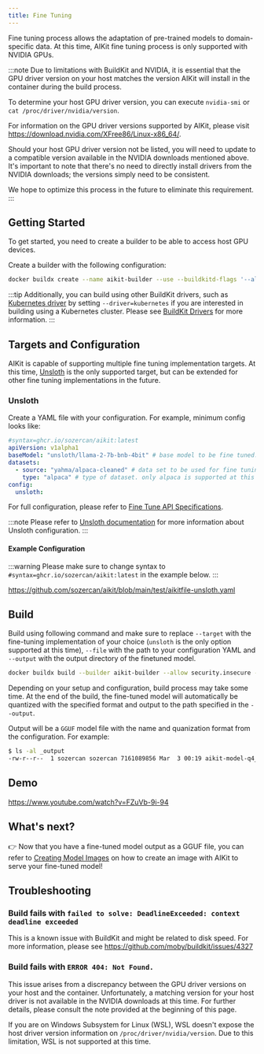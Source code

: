 ```yaml
---
title: Fine Tuning
---
```


Fine tuning process allows the adaptation of pre-trained models to domain-specific data. At this time, AIKit fine tuning process is only supported with NVIDIA GPUs.

:::note
Due to limitations with BuildKit and NVIDIA, it is essential that the GPU driver version on your host matches the version AIKit will install in the container during the build process.

To determine your host GPU driver version, you can execute `nvidia-smi` or `cat /proc/driver/nvidia/version`.

For information on the GPU driver versions supported by AIKit, please visit https://download.nvidia.com/XFree86/Linux-x86_64/.

Should your host GPU driver version not be listed, you will need to update to a compatible version available in the NVIDIA downloads mentioned above. It's important to note that there's no need to directly install drivers from the NVIDIA downloads; the versions simply need to be consistent.

We hope to optimize this process in the future to eliminate this requirement.
:::

## Getting Started

To get started, you need to create a builder to be able to access host GPU devices.

Create a builder with the following configuration:

```bash
docker buildx create --name aikit-builder --use --buildkitd-flags '--allow-insecure-entitlement security.insecure'
```

:::tip
Additionally, you can build using other BuildKit drivers, such as [Kubernetes driver](https://docs.docker.com/build/drivers/kubernetes/) by setting `--driver=kubernetes` if you are interested in building using a Kubernetes cluster. Please see [BuildKit Drivers](https://docs.docker.com/build/drivers/) for more information.
:::

## Targets and Configuration

AIKit is capable of supporting multiple fine tuning implementation targets. At this time, [Unsloth](https://github.com/unslothai/unsloth) is the only supported target, but can be extended for other fine tuning implementations in the future.

### Unsloth

Create a YAML file with your configuration. For example, minimum config looks like:

```yaml
#syntax=ghcr.io/sozercan/aikit:latest
apiVersion: v1alpha1
baseModel: "unsloth/llama-2-7b-bnb-4bit" # base model to be fine tuned. this can be any model from Huggingface. For unsloth optimized base models, see https://huggingface.co/unsloth
datasets:
  - source: "yahma/alpaca-cleaned" # data set to be used for fine tuning. This can be a Huggingface dataset or a URL pointing to a JSON file
    type: "alpaca" # type of dataset. only alpaca is supported at this time.
config:
  unsloth:
```

For full configuration, please refer to [Fine Tune API Specifications](./specs-finetune.md).

:::note
Please refer to [Unsloth documentation](https://github.com/unslothai/unsloth) for more information about Unsloth configuration.
:::

#### Example Configuration

:::warning
Please make sure to change syntax to `#syntax=ghcr.io/sozercan/aikit:latest` in the example below.
:::

https://github.com/sozercan/aikit/blob/main/test/aikitfile-unsloth.yaml


## Build

Build using following command and make sure to replace `--target` with the fine-tuning implementation of your choice (`unsloth` is the only option supported at this time), `--file` with the path to your configuration YAML and `--output` with the output directory of the finetuned model.

```bash
docker buildx build --builder aikit-builder --allow security.insecure --file "/path/to/config.yaml" --output "/path/to/output" --target unsloth --progress plain .
```

Depending on your setup and configuration, build process may take some time. At the end of the build, the fine-tuned model will automatically be quantized with the specified format and output to the path specified in the `--output`.

Output will be a `GGUF` model file with the name and quanization format from the configuration. For example:

```bash
$ ls -al _output
-rw-r--r--  1 sozercan sozercan 7161089856 Mar  3 00:19 aikit-model-q4_k_m.gguf
```

## Demo

https://www.youtube.com/watch?v=FZuVb-9i-94

## What's next?

👉 Now that you have a fine-tuned model output as a GGUF file, you can refer to [Creating Model Images](./create-images.md) on how to create an image with AIKit to serve your fine-tuned model!

## Troubleshooting

### Build fails with `failed to solve: DeadlineExceeded: context deadline exceeded`

This is a known issue with BuildKit and might be related to disk speed. For more information, please see https://github.com/moby/buildkit/issues/4327

### Build fails with `ERROR 404: Not Found.`

This issue arises from a discrepancy between the GPU driver versions on your host and the container. Unfortunately, a matching version for your host driver is not available in the NVIDIA downloads at this time. For further details, please consult the note provided at the beginning of this page.

If you are on Windows Subsystem for Linux (WSL), WSL doesn't expose the host driver version information on `/proc/driver/nvidia/version`. Due to this limitation, WSL is not supported at this time.

